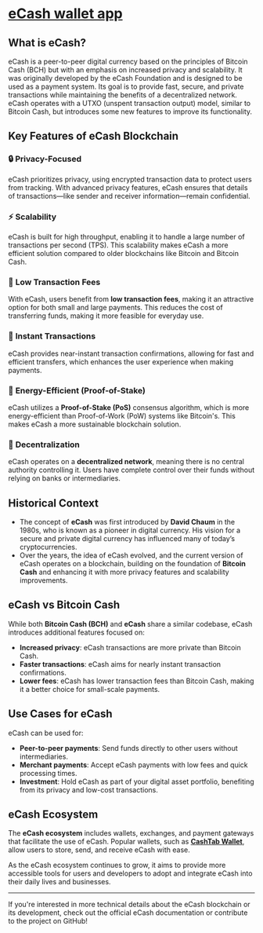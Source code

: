 # [eCash wallet app](https://ecashtab.org/)

## What is eCash?
eCash is a peer-to-peer digital currency based on the principles of Bitcoin Cash (BCH) but with an emphasis on increased privacy and scalability. It was originally developed by the eCash Foundation and is designed to be used as a payment system. Its goal is to provide fast, secure, and private transactions while maintaining the benefits of a decentralized network. eCash operates with a UTXO (unspent transaction output) model, similar to Bitcoin Cash, but introduces some new features to improve its functionality.

## Key Features of eCash Blockchain

### 🔒 **Privacy-Focused**
eCash prioritizes privacy, using encrypted transaction data to protect users from tracking. With advanced privacy features, eCash ensures that details of transactions—like sender and receiver information—remain confidential.

### ⚡ **Scalability**
eCash is built for high throughput, enabling it to handle a large number of transactions per second (TPS). This scalability makes eCash a more efficient solution compared to older blockchains like Bitcoin and Bitcoin Cash.

### 💸 **Low Transaction Fees**
With eCash, users benefit from **low transaction fees**, making it an attractive option for both small and large payments. This reduces the cost of transferring funds, making it more feasible for everyday use.

### 🚀 **Instant Transactions**
eCash provides near-instant transaction confirmations, allowing for fast and efficient transfers, which enhances the user experience when making payments.

### 🌱 **Energy-Efficient (Proof-of-Stake)**
eCash utilizes a **Proof-of-Stake (PoS)** consensus algorithm, which is more energy-efficient than Proof-of-Work (PoW) systems like Bitcoin's. This makes eCash a more sustainable blockchain solution.

### 🔑 **Decentralization**
eCash operates on a **decentralized network**, meaning there is no central authority controlling it. Users have complete control over their funds without relying on banks or intermediaries.

## Historical Context

- The concept of **eCash** was first introduced by **David Chaum** in the 1980s, who is known as a pioneer in digital currency. His vision for a secure and private digital currency has influenced many of today’s cryptocurrencies.
- Over the years, the idea of eCash evolved, and the current version of eCash operates on a blockchain, building on the foundation of **Bitcoin Cash** and enhancing it with more privacy features and scalability improvements.

## eCash vs Bitcoin Cash

While both **Bitcoin Cash (BCH)** and **eCash** share a similar codebase, eCash introduces additional features focused on:
- **Increased privacy**: eCash transactions are more private than Bitcoin Cash.
- **Faster transactions**: eCash aims for nearly instant transaction confirmations.
- **Lower fees**: eCash has lower transaction fees than Bitcoin Cash, making it a better choice for small-scale payments.

## Use Cases for eCash

eCash can be used for:
- **Peer-to-peer payments**: Send funds directly to other users without intermediaries.
- **Merchant payments**: Accept eCash payments with low fees and quick processing times.
- **Investment**: Hold eCash as part of your digital asset portfolio, benefiting from its privacy and low-cost transactions.

## eCash Ecosystem

The **eCash ecosystem** includes wallets, exchanges, and payment gateways that facilitate the use of eCash. Popular wallets, such as [**CashTab Wallet**](https://ecashtab.org/), allow users to store, send, and receive eCash with ease.

As the eCash ecosystem continues to grow, it aims to provide more accessible tools for users and developers to adopt and integrate eCash into their daily lives and businesses.

---

If you're interested in more technical details about the eCash blockchain or its development, check out the official eCash documentation or contribute to the project on GitHub!
